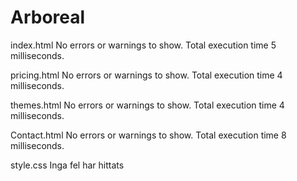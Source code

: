 # Arboreal

index.html
No errors or warnings to show.
Total execution time 5 milliseconds.

pricing.html
No errors or warnings to show.
Total execution time 4 milliseconds.

themes.html
No errors or warnings to show.
Total execution time 4 milliseconds.

Contact.html
No errors or warnings to show.
Total execution time 8 milliseconds.

style.css
Inga fel har hittats
